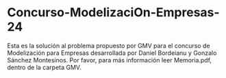 # Concurso-ModelizaciOn-Empresas-24
Esta es la solución al problema propuesto por GMV para el concurso de Modelización para Empresas desarrollada por Daniel Bordeianu y Gonzalo Sánchez Montesinos. Por favor, para más información leer Memoria.pdf, dentro de la carpeta GMV. 
